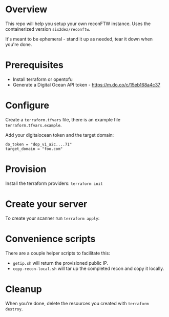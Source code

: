 # Overview

This repo will help you setup your own reconFTW instance.  Uses the containerized version `six2dez/reconftw`.

It's meant to be ephemeral - stand it up as needed, tear it down when you're done.


# Prerequisites

* Install terraform or opentofu
* Generate a Digital Ocean API token - https://m.do.co/c/15eb168a4c37 

# Configure

Create a `terraform.tfvars` file, there is an example file `terraform.tfvars.example`.

Add your digitalocean token and the target domain:

```
do_token = "dop_v1_a2c....71"
target_domain = "foo.com"
```


# Provision 
Install the terraform providers: `terraform init`



# Create your server

To create your scanner run `terraform apply`:

# Convenience scripts

There are a couple helper scripts to facilitate this:

* `getip.sh` will return the provisioned public IP.
* `copy-recon-local.sh` will tar up the completed recon and copy it locally.


# Cleanup

When you're done, delete the resources you created with `terraform destroy`.


